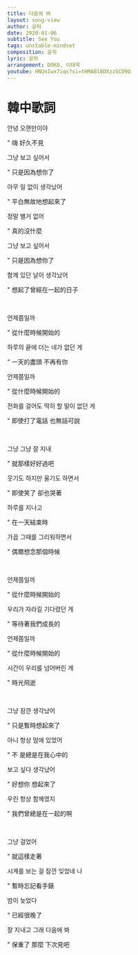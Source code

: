 ```yaml
---
title: 다음에 봐
layout: song-view
author: 윤하
date: 2020-01-06
subtitle: See You
tags: unstable-mindset
composition: 윤하
lyric: 윤하
arrangement: DOKO, 이태욱
youtube: HNUnIwx7iqs?si=tHMABl8DXzzSCD9O
---
```


# 韓中歌詞

안녕 오랜만이야

" 嗨 好久不見

그냥 보고 싶어서

" 只是因為想你了

아무 일 없이 생각났어

" 平白無故地想起來了

정말 별거 없어

" 真的沒什麼

그냥 보고 싶어서

" 只是因為想你了

함께 있던 날이 생각났어

" 想起了曾經在一起的日子

<br>

언제쯤일까

" 從什麼時候開始的

하루의 끝에 더는 네가 없던 게

" 一天的盡頭 不再有你

언제쯤일까

" 從什麼時候開始的

전화를 걸어도 딱히 할 말이 없던 게

" 即使打了電話 也無話可說

<br>

그냥 그냥 잘 지내

" 就那樣好好過吧

웃기도 하지만 울기도 하면서

" 即使笑了 卻也哭著

하루를 지나고

" 在一天結束時

가끔 그때를 그리워하면서

" 偶爾想念那個時候

<br>

언제쯤일까

" 從什麼時候開始的

우리가 자라길 기다렸던 게

" 等待著我們成長的

언제쯤일까

" 從什麼時候開始的

시간이 우리를 넘어버린 게

" 時光飛逝

<br>

그냥 잠깐 생각났어

" 只是暫時想起來了

아니 항상 맘에 있었어

" 不 是總是在我心中的

보고 싶다 생각났어

" 好想你 想起來了

우린 항상 함께였지

" 我們曾總是在一起的啊

<br>

그냥 걸었어

" 就這樣走著

시계를 보는 걸 잠깐 잊었네 나

" 暫時忘記看手錶

밤이 늦었다

" 已經很晚了

잘 지내고 그래 다음에 봐

" 保重了 那麼 下次見吧

